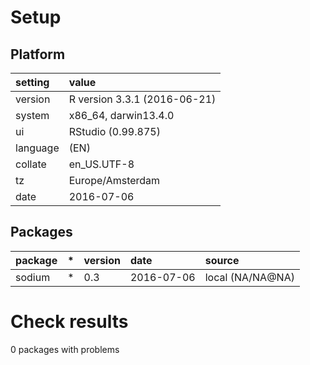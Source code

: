 # Setup

## Platform

|setting  |value                        |
|:--------|:----------------------------|
|version  |R version 3.3.1 (2016-06-21) |
|system   |x86_64, darwin13.4.0         |
|ui       |RStudio (0.99.875)           |
|language |(EN)                         |
|collate  |en_US.UTF-8                  |
|tz       |Europe/Amsterdam             |
|date     |2016-07-06                   |

## Packages

|package |*  |version |date       |source           |
|:-------|:--|:-------|:----------|:----------------|
|sodium  |*  |0.3     |2016-07-06 |local (NA/NA@NA) |

# Check results
0 packages with problems


